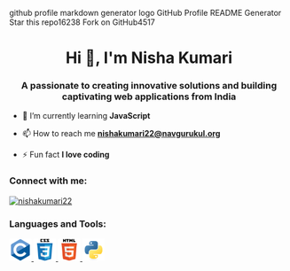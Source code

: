 github profile markdown generator logo
GitHub Profile README Generator
Star this repo16238
Fork on GitHub4517
<h1 align="center">Hi 👋, I'm Nisha Kumari</h1>
<h3 align="center">A passionate to creating innovative solutions and building captivating web applications from India</h3>

- 🌱 I’m currently learning **JavaScript**

- 📫 How to reach me **nishakumari22@navgurukul.org**

- ⚡ Fun fact **I love coding**

<h3 align="left">Connect with me:</h3>
<p align="left">
<a href="https://www.codechef.com/users/nishakumari22" target="blank"><img align="center" src="https://cdn.jsdelivr.net/npm/simple-icons@3.1.0/icons/codechef.svg" alt="nishakumari22" height="30" width="40" /></a>
</p>

<h3 align="left">Languages and Tools:</h3>
<p align="left"> <a href="https://www.cprogramming.com/" target="_blank" rel="noreferrer"> <img src="https://raw.githubusercontent.com/devicons/devicon/master/icons/c/c-original.svg" alt="c" width="40" height="40"/> </a> <a href="https://www.w3schools.com/css/" target="_blank" rel="noreferrer"> <img src="https://raw.githubusercontent.com/devicons/devicon/master/icons/css3/css3-original-wordmark.svg" alt="css3" width="40" height="40"/> </a> <a href="https://www.w3.org/html/" target="_blank" rel="noreferrer"> <img src="https://raw.githubusercontent.com/devicons/devicon/master/icons/html5/html5-original-wordmark.svg" alt="html5" width="40" height="40"/> </a> <a href="https://www.python.org" target="_blank" rel="noreferrer"> <img src="https://raw.githubusercontent.com/devicons/devicon/master/icons/python/python-original.svg" alt="python" width="40" height="40"/> </a> </p>


